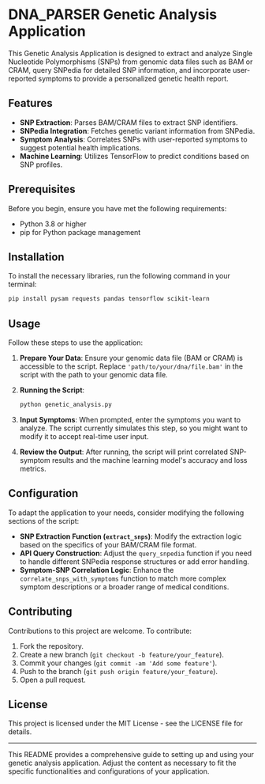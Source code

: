 
# DNA_PARSER Genetic Analysis Application

This Genetic Analysis Application is designed to extract and analyze Single Nucleotide Polymorphisms (SNPs) from genomic data files such as BAM or CRAM, query SNPedia for detailed SNP information, and incorporate user-reported symptoms to provide a personalized genetic health report.

## Features

- **SNP Extraction**: Parses BAM/CRAM files to extract SNP identifiers.
- **SNPedia Integration**: Fetches genetic variant information from SNPedia.
- **Symptom Analysis**: Correlates SNPs with user-reported symptoms to suggest potential health implications.
- **Machine Learning**: Utilizes TensorFlow to predict conditions based on SNP profiles.

## Prerequisites

Before you begin, ensure you have met the following requirements:
- Python 3.8 or higher
- pip for Python package management

## Installation

To install the necessary libraries, run the following command in your terminal:

```bash
pip install pysam requests pandas tensorflow scikit-learn
```

## Usage

Follow these steps to use the application:

1. **Prepare Your Data**: Ensure your genomic data file (BAM or CRAM) is accessible to the script. Replace `'path/to/your/dna/file.bam'` in the script with the path to your genomic data file.

2. **Running the Script**:
    ```bash
    python genetic_analysis.py
    ```

3. **Input Symptoms**: When prompted, enter the symptoms you want to analyze. The script currently simulates this step, so you might want to modify it to accept real-time user input.

4. **Review the Output**: After running, the script will print correlated SNP-symptom results and the machine learning model's accuracy and loss metrics.

## Configuration

To adapt the application to your needs, consider modifying the following sections of the script:

- **SNP Extraction Function (`extract_snps`)**: Modify the extraction logic based on the specifics of your BAM/CRAM file format.
- **API Query Construction**: Adjust the `query_snpedia` function if you need to handle different SNPedia response structures or add error handling.
- **Symptom-SNP Correlation Logic**: Enhance the `correlate_snps_with_symptoms` function to match more complex symptom descriptions or a broader range of medical conditions.

## Contributing

Contributions to this project are welcome. To contribute:

1. Fork the repository.
2. Create a new branch (`git checkout -b feature/your_feature`).
3. Commit your changes (`git commit -am 'Add some feature'`).
4. Push to the branch (`git push origin feature/your_feature`).
5. Open a pull request.

## License

This project is licensed under the MIT License - see the LICENSE file for details.

---

This README provides a comprehensive guide to setting up and using your genetic analysis application. Adjust the content as necessary to fit the specific functionalities and configurations of your application.
